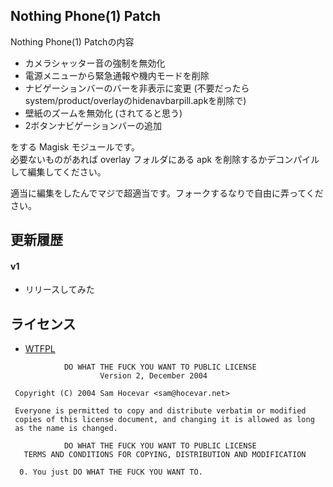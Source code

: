 ## Nothing Phone(1) Patch

Nothing Phone(1) Patchの内容

* カメラシャッター音の強制を無効化
* 電源メニューから緊急通報や機内モードを削除
* ナビゲーションバーのバーを非表示に変更 (不要だったらsystem/product/overlayのhidenavbarpill.apkを削除で)
* 壁紙のズームを無効化 (されてると思う)
* 2ボタンナビゲーションバーの追加

をする Magisk モジュールです。  
必要ないものがあれば overlay フォルダにある apk を削除するかデコンパイルして編集してください。

適当に編集をしたんでマジで超適当です。フォークするなりで自由に弄ってください。

## 更新履歴

#### v1
* リリースしてみた

## ライセンス

- [WTFPL](http://www.wtfpl.net/)

```
            DO WHAT THE FUCK YOU WANT TO PUBLIC LICENSE
                    Version 2, December 2004

 Copyright (C) 2004 Sam Hocevar <sam@hocevar.net>

 Everyone is permitted to copy and distribute verbatim or modified
 copies of this license document, and changing it is allowed as long
 as the name is changed.

            DO WHAT THE FUCK YOU WANT TO PUBLIC LICENSE
   TERMS AND CONDITIONS FOR COPYING, DISTRIBUTION AND MODIFICATION

  0. You just DO WHAT THE FUCK YOU WANT TO.
```
